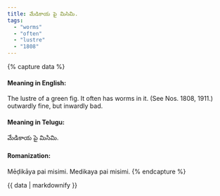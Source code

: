 ```yaml
---
title: మేడికాయ పై మిసిమి.
tags:
  - "worms"
  - "often"
  - "lustre"
  - "1808"
---
```


{% capture data %}
#### Meaning in English:
The lustre of a green fig.
It often has worms in it.
(See Nos. 1808, 1911.)
outwardly fine, but inwardly bad.

#### Meaning in Telugu:
మేడికాయ పై మిసిమి.

#### Romanization:
Mēḍikāya pai misimi.
Medikaya pai misimi.
{% endcapture %}

{{ data | markdownify }}

